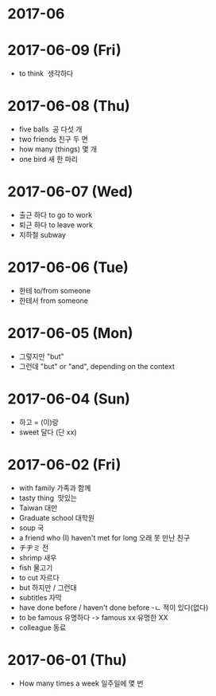# 2017-06

# 2017-06-09 (Fri)

- to think  생각하다

# 2017-06-08 (Thu)

- five balls  공 다섯 개
- two friends 친구 두 면
- how many (things) 몇 개
- one bird 새 한 마리

# 2017-06-07 (Wed)

- 출근 하다  to go to work
- 퇴근 하다  to leave work
- 지하철  subway

# 2017-06-06 (Tue)

- 한테    to/from someone
- 한테서   from someone

# 2017-06-05 (Mon)

- 그렇지만 "but"
- 그런데 "but" or "and", depending on the context


# 2017-06-04 (Sun)

- 하고 = (이)랑
- sweet 달다 (단 xx)

# 2017-06-02 (Fri)

- with family 가족과 함께 
- tasty thing  맛있는 
- Taiwan 대만
- Graduate school 대학원
- soup 국
- a friend who (I) haven't met for long 오래 못 만난 친구
- チヂミ  전
- shrimp 새우
- fish 물고기
- to cut 자르다
- but 하지만 / 그런대
- subtitles 자막
- have done before / haven't done before -ㄴ 적이 있다(없다)
- to be famous 유명하다 -> famous xx 유명한 XX
- colleague 동료

# 2017-06-01 (Thu)

- How many times a week 일주일에 몇 번
